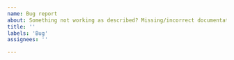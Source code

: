 ```yaml
---
name: Bug report
about: Something not working as described? Missing/incorrect documentation? This is the place.
title: ''
labels: 'Bug'
assignees: ''

---
```


<!--

Include this information:
-------------------------
What version of Nilearn are you using?
What were you trying to do?
What did you expect will happen?
What actually happened?

List the steps you performed that revealed the bug to you.
Include any code samples. Enclose them in triple back-ticks (```)
Like this:

```
<code>
``` 
-->
